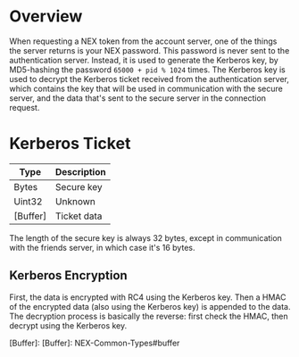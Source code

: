 # Overview
When requesting a NEX token from the account server, one of the things the server returns is your NEX password. This password is never sent to the authentication server. Instead, it is used to generate the Kerberos key, by MD5-hashing the password `65000 + pid % 1024` times. The Kerberos key is used to decrypt the Kerberos ticket received from the authentication server, which contains the key that will be used in communication with the secure server, and the data that's sent to the secure server in the connection request.

# Kerberos Ticket
| Type | Description |
| --- | --- |
| Bytes | Secure key |
| Uint32 | Unknown |
| [Buffer] | Ticket data |

The length of the secure key is always 32 bytes, except in communication with the friends server, in which case it's 16 bytes.

## Kerberos Encryption
First, the data is encrypted with RC4 using the Kerberos key. Then a HMAC of the encrypted data (also using the Kerberos key) is appended to the data. The decryption process is basically the reverse: first check the HMAC, then decrypt using the Kerberos key.

[Buffer]: [Buffer]: NEX-Common-Types#buffer